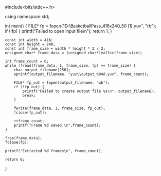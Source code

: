 #include<bits/stdc++.h>

using namespace std;

int main()
{
    FILE* fp = fopen("D:\\BasketballPass_416x240_50 (1).yuv", "rb");
    if (!fp) {
        printf("Failed to open input file\n");
        return 1;
    }

    const int width = 416;
    const int height = 240;
    const int frame_size = width * height * 3 / 2;
    unsigned char* frame_data = (unsigned char*)malloc(frame_size);

    int frame_count = 0;
    while (fread(frame_data, 1, frame_size, fp) == frame_size) {
        char output_filename[256];
        sprintf(output_filename, "yuv\\output_%04d.yuv", frame_count);

        FILE* fp_out = fopen(output_filename, "wb");
        if (!fp_out) {
            printf("Failed to create output file %s\n", output_filename);
            break;
        }

        fwrite(frame_data, 1, frame_size, fp_out);
        fclose(fp_out);

        ++frame_count;
        printf("Frame %d saved.\n",frame_count);
    }

    free(frame_data);
    fclose(fp);

    printf("Extracted %d frames\n", frame_count);

    return 0;
}

